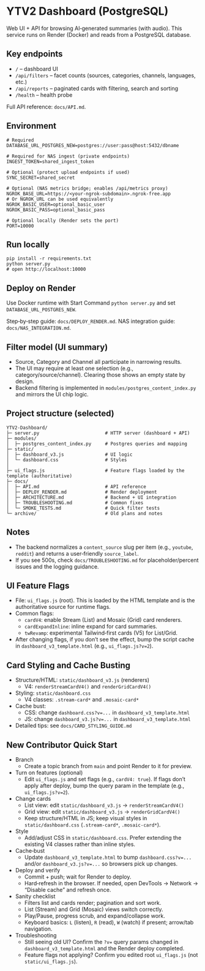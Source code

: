 # YTV2 Dashboard (PostgreSQL)

Web UI + API for browsing AI‑generated summaries (with audio). This service runs on Render (Docker) and reads from a PostgreSQL database.

## Key endpoints
- `/` – dashboard UI
- `/api/filters` – facet counts (sources, categories, channels, languages, etc.)
- `/api/reports` – paginated cards with filtering, search and sorting
- `/health` – health probe

Full API reference: `docs/API.md`.

## Environment
```
# Required
DATABASE_URL_POSTGRES_NEW=postgres://user:pass@host:5432/dbname

# Required for NAS ingest (private endpoints)
INGEST_TOKEN=shared_ingest_token

# Optional (protect upload endpoints if used)
SYNC_SECRET=shared_secret

# Optional (NAS metrics bridge; enables /api/metrics proxy)
NGROK_BASE_URL=https://<your-ngrok-subdomain>.ngrok-free.app
# Or NGROK_URL can be used equivalently
NGROK_BASIC_USER=optional_basic_user
NGROK_BASIC_PASS=optional_basic_pass

# Optional locally (Render sets the port)
PORT=10000
```

## Run locally
```
pip install -r requirements.txt
python server.py
# open http://localhost:10000
```

## Deploy on Render
Use Docker runtime with Start Command `python server.py` and set `DATABASE_URL_POSTGRES_NEW`.

Step‑by‑step guide: `docs/DEPLOY_RENDER.md`.
NAS integration guide: `docs/NAS_INTEGRATION.md`.

## Filter model (UI summary)
- Source, Category and Channel all participate in narrowing results.
- The UI may require at least one selection (e.g., category/source/channel). Clearing those shows an empty state by design.
- Backend filtering is implemented in `modules/postgres_content_index.py` and mirrors the UI chip logic.

## Project structure (selected)
```
YTV2-Dashboard/
├─ server.py                        # HTTP server (dashboard + API)
├─ modules/
│  ├─ postgres_content_index.py     # Postgres queries and mapping
├─ static/
│  ├─ dashboard_v3.js               # UI logic
│  └─ dashboard.css                 # Styles
│  
├─ ui_flags.js                      # Feature flags loaded by the template (authoritative)
├─ docs/
│  ├─ API.md                        # API reference
│  ├─ DEPLOY_RENDER.md              # Render deployment
│  ├─ ARCHITECTURE.md               # Backend + UI integration
│  ├─ TROUBLESHOOTING.md            # Common fixes
│  └─ SMOKE_TESTS.md                # Quick filter tests
└─ archive/                         # Old plans and notes
```

## Notes
- The backend normalizes a `content_source` slug per item (e.g., `youtube`, `reddit`) and returns a user‑friendly `source_label`.
- If you see 500s, check `docs/TROUBLESHOOTING.md` for placeholder/percent issues and the logging guidance.

## UI Feature Flags
- File: `ui_flags.js` (root). This is loaded by the HTML template and is the authoritative source for runtime flags.
- Common flags:
  - `cardV4`: enable Stream (List) and Mosaic (Grid) card renderers.
  - `cardExpandInline`: inline expand for card summaries.
  - `twRevamp`: experimental Tailwind‑first cards (V5) for List/Grid.
- After changing flags, if you don’t see the effect, bump the script cache in `dashboard_v3_template.html` (e.g., `ui_flags.js?v=2`).

## Card Styling and Cache Busting
- Structure/HTML: `static/dashboard_v3.js` (renderers)
  - V4: `renderStreamCardV4()` and `renderGridCardV4()`
- Styling: `static/dashboard.css`
  - V4 classes: `.stream-card*` and `.mosaic-card*`
- Cache bust:
  - CSS: change `dashboard.css?v=...` in `dashboard_v3_template.html`
  - JS: change `dashboard_v3.js?v=...` in `dashboard_v3_template.html`
 - Detailed tips: see `docs/CARD_STYLING_GUIDE.md`

## New Contributor Quick Start
- Branch
  - Create a topic branch from `main` and point Render to it for preview.
- Turn on features (optional)
  - Edit `ui_flags.js` and set flags (e.g., `cardV4: true`). If flags don’t apply after deploy, bump the query param in the template (e.g., `ui_flags.js?v=2`).
- Change cards
  - List view: edit `static/dashboard_v3.js` → `renderStreamCardV4()`
  - Grid view: edit `static/dashboard_v3.js` → `renderGridCardV4()`
  - Keep structure/HTML in JS; keep visual styles in `static/dashboard.css` (`.stream-card*`, `.mosaic-card*`).
- Style
  - Add/adjust CSS in `static/dashboard.css`. Prefer extending the existing V4 classes rather than inline styles.
- Cache‑bust
  - Update `dashboard_v3_template.html` to bump `dashboard.css?v=...` and/or `dashboard_v3.js?v=...` so browsers pick up changes.
- Deploy and verify
  - Commit + push; wait for Render to deploy.
  - Hard‑refresh in the browser. If needed, open DevTools → Network → “Disable cache” and refresh once.
- Sanity checklist
  - Filters list and cards render; pagination and sort work.
  - List (Stream) and Grid (Mosaic) views switch correctly.
  - Play/Pause, progress scrub, and expand/collapse work.
  - Keyboard basics: `L` (listen), `R` (read), `W` (watch) if present; arrow/tab navigation.
- Troubleshooting
  - Still seeing old UI? Confirm the `?v=` query params changed in `dashboard_v3_template.html` and the Render deploy completed.
  - Feature flags not applying? Confirm you edited root `ui_flags.js` (not `static/ui_flags.js`).
